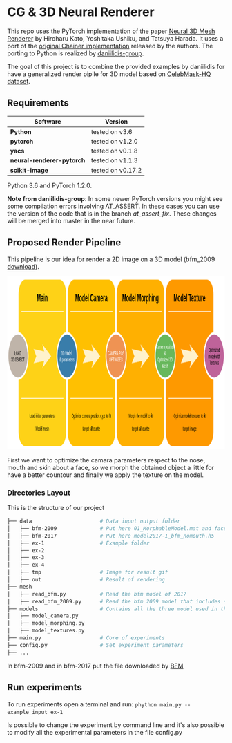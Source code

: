 # CG & 3D Neural Renderer

This repo uses the PyTorch implementation of the paper [Neural 3D Mesh Renderer](http://hiroharu-kato.com/projects_en/neural_renderer.html) by Hiroharu Kato, Yoshitaka Ushiku, and Tatsuya Harada.
It uses a port of the [original Chainer implementation](https://github.com/hiroharu-kato/neural_renderer) released by the authors.
The porting to Python is realized by [daniilidis-group](https://github.com/daniilidis-group/neural_renderer).

The goal of this project is to combine the provided examples by daniilidis for have a generalized render pipile for 3D model based on [CelebMask-HQ dataset](https://github.com/switchablenorms/CelebAMask-HQ/blob/master/README.md).

## Requirements
| Software                                                 | Version         |
| ---------------------------------------------------------|-----------------|
| **Python**                                               |     tested on v3.6    | 
| **pytorch** | tested on v1.2.0 |
| **yacs** | tested on v0.1.8 |
| **neural-renderer-pytorch** | tested on v1.1.3  |
| **scikit-image** | tested on v0.17.2  |

Python 3.6 and PyTorch 1.2.0.

**Note from daniilidis-group**: In some newer PyTorch versions you might see some compilation errors involving AT_ASSERT. In these cases you can use the version of the code that is in the branch *at_assert_fix*. These changes will be merged into master in the near future.

## Proposed Render Pipeline

This pipeline is our idea for render a 2D image on a 3D model (bfm_2009 [download](https://faces.dmi.unibas.ch/bfm/index.php?nav=1-2&id=downloads)).

<img src="https://github.com/iacopoerpichini/cg3d-neural-renderer/blob/master/data/pipeline.png" height="400" width="1240">

First we want to optimize the camara parameters respect to the nose, mouth and skin about a face, so we morph the obtained object a little for have a better countour and finally we apply the texture on the model.

### Directories Layout

This is the structure of our project
```bash
├── data                      # Data input output folder
│   ├── bfm-2009              # Put here 01_MorphableModel.mat and face05_4seg.mat
│   ├── bfm-2017              # Put here model2017-1_bfm_nomouth.h5
│   ├── ex-1                  # Example folder 
│   ├── ex-2
│   ├── ex-3
│   ├── ex-4
│   ├── tmp                   # Image for result gif
│   ├── out                   # Result of rendering
├── mesh                      
│   ├── read_bfm.py           # Read the bfm model of 2017
│   ├── read_bfm_2009.py      # Read the bfm 2009 model that includes segmentation point 
├── models                    # Contains all the three model used in the pipeline
│   ├── model_camera.py
│   ├── model_morphing.py
│   ├── model_textures.py
├── main.py                   # Core of experiments
├── config.py                 # Set experiment parameters
├── ...                       
```

In bfm-2009 and in bfm-2017 put the file downloaded by [BFM](https://faces.dmi.unibas.ch/bfm/index.php?nav=1-2&id=downloads)

## Run experiments
To run experiments open a terminal and run: ```phython main.py --example_input ex-1```

Is possible to change the experiment by command line and it's also possible to modify all the experimental parameters in the file config.py
